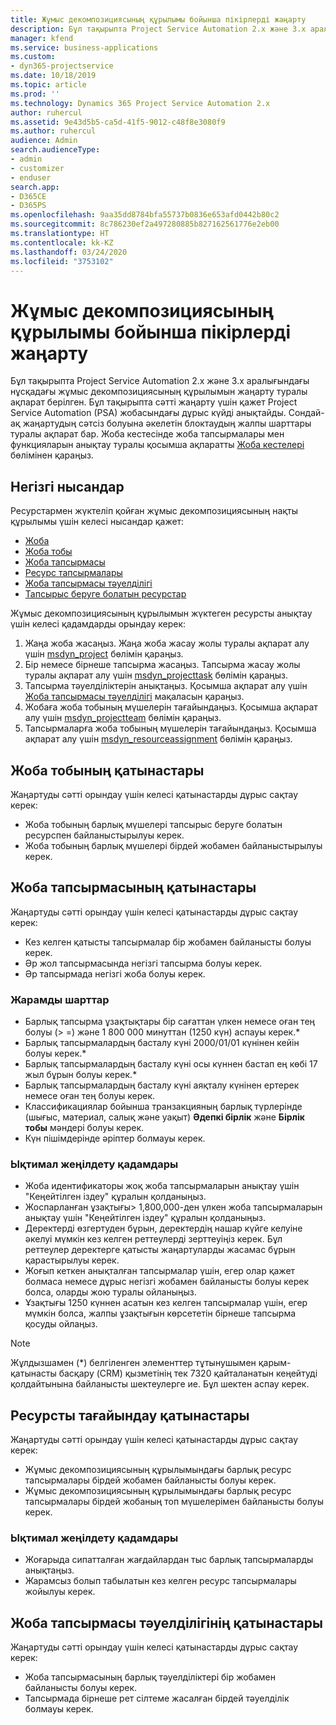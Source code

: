 ```yaml
---
title: Жұмыс декомпозициясының құрылымы бойынша пікірлерді жаңарту
description: Бұл тақырыпта Project Service Automation 2.x және 3.x аралығындағы нұсқадағы жұмыс декомпозициясының құрылымын жаңарту туралы ақпарат берілген.
manager: kfend
ms.service: business-applications
ms.custom:
- dyn365-projectservice
ms.date: 10/18/2019
ms.topic: article
ms.prod: ''
ms.technology: Dynamics 365 Project Service Automation 2.x
author: ruhercul
ms.assetid: 9e43d5b5-ca5d-41f5-9012-c48f8e3080f9
ms.author: ruhercul
audience: Admin
search.audienceType:
- admin
- customizer
- enduser
search.app:
- D365CE
- D365PS
ms.openlocfilehash: 9aa35dd8784bfa55737b0836e653afd0442b80c2
ms.sourcegitcommit: 8c786230ef2a497280885b827162561776e2eb00
ms.translationtype: HT
ms.contentlocale: kk-KZ
ms.lasthandoff: 03/24/2020
ms.locfileid: "3753102"
---
```

# <a name="upgrade-considerations-for-the-work-breakdown-structure"></a>Жұмыс декомпозициясының құрылымы бойынша пікірлерді жаңарту
Бұл тақырыпта Project Service Automation 2.x және 3.x аралығындағы нұсқадағы жұмыс декомпозициясының құрылымын жаңарту туралы ақпарат берілген. Бұл тақырыпта сәтті жаңарту үшін қажет Project Service Automation (PSA) жобасындағы дұрыс күйді анықтайды. Сондай-ақ жаңартудың сәтсіз болуына әкелетін блоктаудың жалпы шарттары туралы ақпарат бар. Жоба кестесінде жоба тапсырмалары мен функцияларын анықтау туралы қосымша ақпаратты [Жоба кестелері](project-creating.md) бөлімінен қараңыз.

## <a name="key-entities"></a>Негізгі нысандар
Ресурстармен жүктеліп қойған жұмыс декомпозициясының нақты құрылымы үшін келесі нысандар қажет:

- [Жоба](../developer/entities/msdyn_project.md)
- [Жоба тобы](../developer/entities/msdyn_projectteam.md)
- [Жоба тапсырмасы](../developer/entities/msdyn_projecttask.md)
- [Ресурс тапсырмалары](../developer/entities/msdyn_resourceassignment.md)
- [Жоба тапсырмасы тәуелділігі](../developer/entities/msdyn_projecttaskdependency.md)
- [Тапсырыс беруге болатын ресурстар](../developer/entities/bookableresource.md)

Жұмыс декомпозициясының құрылымын жүктеген ресурсты анықтау үшін келесі қадамдарды орындау керек:

1. Жаңа жоба жасаңыз. Жаңа жоба жасау жолы туралы ақпарат алу үшін [msdyn_project](../developer/entities/msdyn_project.md) бөлімін қараңыз.
2. Бір немесе бірнеше тапсырма жасаңыз. Тапсырма жасау жолы туралы ақпарат алу үшін [msdyn_projecttask](../developer/entities/msdyn_projecttask.md) бөлімін қараңыз.
3. Тапсырма тәуелділіктерін анықтаңыз. Қосымша ақпарат алу үшін [Жоба тапсырмасы тәуелділігі](../developer/entities/msdyn_projecttaskdependency.md) мақаласын қараңыз.
4. Жобаға жоба тобының мүшелерін тағайындаңыз. Қосымша ақпарат алу үшін [msdyn_projectteam](../developer/entities/msdyn_projectteam.md) бөлімін қараңыз.
5. Тапсырмаларға жоба тобының мүшелерін тағайындаңыз. Қосымша ақпарат алу үшін [msdyn_resourceassignment](../developer/entities/msdyn_resourceassignment.md) бөлімін қараңыз.

## <a name="project-team-relationships"></a>Жоба тобының қатынастары

Жаңартуды сәтті орындау үшін келесі қатынастарды дұрыс сақтау керек:
- Жоба тобының барлық мүшелері тапсырыс беруге болатын ресурспен байланыстырылуы керек.
- Жоба тобының барлық мүшелері бірдей жобамен байланыстырылуы керек. 

## <a name="project-task-relationships"></a>Жоба тапсырмасының қатынастары
Жаңартуды сәтті орындау үшін келесі қатынастарды дұрыс сақтау керек:

- Кез келген қатысты тапсырмалар бір жобамен байланысты болуы керек.
- Әр жол тапсырмасында негізгі тапсырма болуы керек.
- Әр тапсырмада негізгі жоба болуы керек.

### <a name="valid-conditions"></a>Жарамды шарттар

- Барлық тапсырма ұзақтықтары бір сағаттан үлкен немесе оған тең болуы (> =) және 1 800 000 минуттан (1250 күн) аспауы керек.*
- Барлық тапсырмалардың басталу күні 2000/01/01 күнінен кейін болуы керек.*
- Барлық тапсырмалардың басталу күні осы күннен бастап ең көбі 17 жыл бұрын болуы керек.*
- Барлық тапсырмалардың басталу күні аяқталу күнінен ертерек немесе оған тең болуы керек.
- Классификациялар бойынша транзакцияның барлық түрлерінде (шығыс, материал, салық және уақыт) **Әдепкі бірлік** және **Бірлік тобы** мәндері болуы керек.
- Күн пішімдерінде әріптер болмауы керек.

### <a name="potential-mitigation-steps"></a>Ықтимал жеңілдету қадамдары
- Жоба идентификаторы жоқ жоба тапсырмаларын анықтау үшін "Кеңейтілген іздеу" құралын қолданыңыз.
- Жоспарланған ұзақтығы> 1,800,000-ден үлкен жоба тапсырмаларын анықтау үшін "Кеңейтілген іздеу" құралын қолданыңыз.
- Деректерді өзгертуден бұрын, деректердің нашар күйге келуіне әкелуі мүмкін кез келген реттеулерді зерттеуіңіз керек. Бұл реттеулер деректерге қатысты жаңартуларды жасамас бұрын қарастырылуы керек.
- Жоғып кеткен анықталған тапсырмалар үшін, егер олар қажет болмаса немесе дұрыс негізгі жобамен байланысты болуы керек болса, оларды жою туралы ойланыңыз.
- Ұзақтығы 1250 күннен асатын кез келген тапсырмалар үшін, егер мүмкін болса, жалпы ұзақтығын көрсететін бірнеше тапсырма қосуды ойлаңыз.

> [!NOTE]
> Жұлдызшамен (\*) белгіленген элементтер тұтынушымен қарым-қатынасты басқару (CRM) қызметінің тек 7320 қайталанатын кеңейтуді қолдайтынына байланысты шектеулерге ие. Бұл шектен аспау керек.

## <a name="resource-assignment-relationships"></a>Ресурсты тағайындау қатынастары
Жаңартуды сәтті орындау үшін келесі қатынастарды дұрыс сақтау керек:

- Жұмыс декомпозициясының құрылымындағы барлық ресурс тапсырмалары бірдей жобамен байланысты болуы керек.
- Жұмыс декомпозициясының құрылымындағы барлық ресурс тапсырмалары бірдей жобаның топ мүшелерімен байланысты болуы керек.

### <a name="potential-mitigation-steps"></a>Ықтимал жеңілдету қадамдары
- Жоғарыда сипатталған жағдайлардан тыс барлық тапсырмаларды анықтаңыз.  
- Жарамсыз болып табылатын кез келген ресурс тапсырмалары жойылуы керек.

## <a name="project-task-dependency-relationships"></a>Жоба тапсырмасы тәуелділігінің қатынастары
Жаңартуды сәтті орындау үшін келесі қатынастарды дұрыс сақтау керек:

- Жоба тапсырмасының барлық тәуелділіктері бір жобамен байланысты болуы керек.
- Тапсырмада бірнеше рет сілтеме жасалған бірдей тәуелділік болмауы керек.
